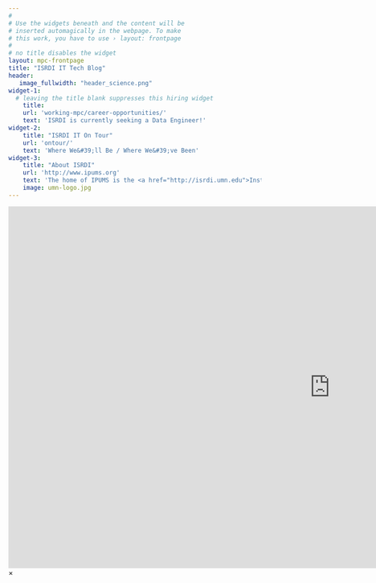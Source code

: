 ```yaml
---
#
# Use the widgets beneath and the content will be
# inserted automagically in the webpage. To make
# this work, you have to use › layout: frontpage
#
# no title disables the widget
layout: mpc-frontpage
title: "ISRDI IT Tech Blog"
header:
   image_fullwidth: "header_science.png"
widget-1:
  # leaving the title blank suppresses this hiring widget
    title: 
    url: 'working-mpc/career-opportunities/'
    text: 'ISRDI is currently seeking a Data Engineer!'
widget-2:
    title: "ISRDI IT On Tour"
    url: 'ontour/'
    text: 'Where We&#39;ll Be / Where We&#39;ve Been'
widget-3:
    title: "About ISRDI"
    url: 'http://www.ipums.org'
    text: 'The home of IPUMS is the <a href="http://isrdi.umn.edu">Institute for Social Research and Data Innovation</a>, an interdisciplinary research center at the University of Minnesota. As a leading developer and disseminator of some of the world&#39;s largest demographic databases, we serve an audience of more than 50,000 researchers, policymakers, journalists, and data scientists around the globe.'
    image: umn-logo.jpg
---
```



<div id="videoModal" class="reveal-modal large" data-reveal="">
  <div class="flex-video widescreen vimeo" style="display: block;">
    <iframe width="1280" height="720" src="https://www.youtube.com/embed/3b5zCFSmVvU" frameborder="0" allowfullscreen></iframe>
  </div>
  <a class="close-reveal-modal">&#215;</a>
</div>
